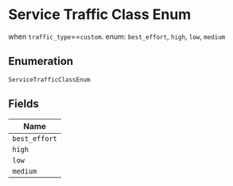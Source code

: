 
# Service Traffic Class Enum

when `traffic_type`==`custom`. enum: `best_effort`, `high`, `low`, `medium`

## Enumeration

`ServiceTrafficClassEnum`

## Fields

| Name |
|  --- |
| `best_effort` |
| `high` |
| `low` |
| `medium` |

